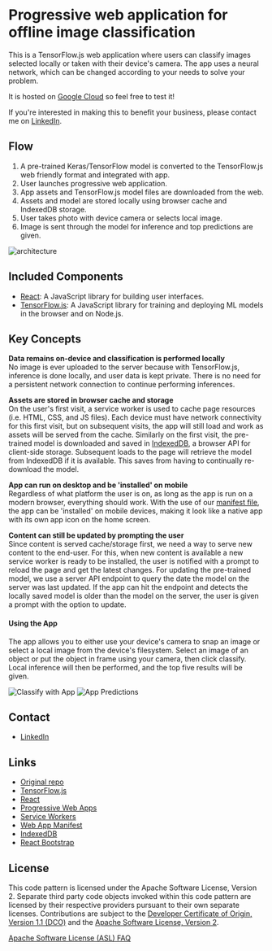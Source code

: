 # Progressive web application for offline image classification

This is a TensorFlow.js web application where users can classify images selected locally or taken with their device's camera. The app uses a neural network, which can be changed according to your needs to solve your problem. 

It is hosted on [Google Cloud](https://tj-classifier.ew.r.appspot.com) so feel free to test it!

If you're interested in making this to benefit your business, please contact me on [LinkedIn](https://www.linkedin.com/in/tuomasjalonen/).



## Flow

1. A pre-trained Keras/TensorFlow model is converted to the TensorFlow.js web friendly format and
   integrated with app.
2. User launches progressive web application.
3. App assets and TensorFlow.js model files are downloaded from the web.
4. Assets and model are stored locally using browser cache and IndexedDB storage.
5. User takes photo with device camera or selects local image.
6. Image is sent through the model for inference and top predictions are given.

![architecture](doc/images/arch-diagram.png)

## Included Components

* [React](https://reactjs.org/): A JavaScript library for building user interfaces.
* [TensorFlow.js](https://js.tensorflow.org/): A JavaScript library for training and deploying ML
   models in the browser and on Node.js.

## Key Concepts

**Data remains on-device and classification is performed locally**<br />
No image is ever uploaded to the server because with TensorFlow.js, inference is done locally, and
user data is kept private. There is no need for a persistent network connection to continue performing inferences.

**Assets are stored in browser cache and storage**<br />
On the user's first visit, a service worker is used to cache page resources (i.e. HTML, CSS, and JS files).
Each device must have network connectivity for this first visit, but on subsequent visits, the app
will still load and work as assets will be served from the cache. Similarly on the first visit,
the pre-trained model is downloaded and saved in [IndexedDB](https://developer.mozilla.org/en-US/docs/Web/API/IndexedDB_API),
a browser API for client-side storage. Subsequent loads to the page will retrieve the model from IndexedDB if
it is available. This saves from having to continually re-download the model.

**App can run on desktop and be 'installed' on mobile**<br />
Regardless of what platform the user is on, as long as the app is run on a modern browser, everything
should work. With the use of our [manifest file](https://developers.google.com/web/fundamentals/web-app-manifest/),
the app can be 'installed' on mobile devices, making it look like a native app with its own app icon
on the home screen.

**Content can still be updated by prompting the user**<br />
Since content is served cache/storage first, we need a way to serve new content to the end-user.
For this, when new content is available a new service worker is ready to be installed, the user is
notified with a prompt to reload the page and get the latest changes. For updating the
pre-trained model, we use a server API endpoint to query the date the model on the server was last
updated. If the app can hit the endpoint and detects the locally saved model is older than the model on
the server, the user is given a prompt with the option to update.

#### Using the App

The app allows you to either use your device's camera to snap an image or select a local image from
the device's filesystem. Select an image of an object or put the object in frame using your camera,
then click classify. Local inference will then be performed, and the top five results will be given.

![Classify with App](doc/images/app-classify.png "Classify with App")
![App Predictions](doc/images/app-predictions.png "App Predictions")

## Contact

* [LinkedIn](https://www.linkedin.com/in/tuomasjalonen/)

## Links

* [Original repo](https://github.com/IBM/tfjs-web-app)
* [TensorFlow.js](https://www.tensorflow.org/js)
* [React](https://reactjs.org/)
* [Progressive Web Apps](https://developers.google.com/web/progressive-web-apps/)
* [Service Workers](https://developer.mozilla.org/en-US/docs/Web/API/Service_Worker_API)
* [Web App Manifest](https://developers.google.com/web/fundamentals/web-app-manifest/)
* [IndexedDB](https://developer.mozilla.org/en-US/docs/Web/API/IndexedDB_API)
* [React Bootstrap](https://react-bootstrap.github.io/)

## License

This code pattern is licensed under the Apache Software License, Version 2.  Separate third party code objects invoked within this code pattern are licensed by their respective providers pursuant to their own separate licenses. Contributions are subject to the [Developer Certificate of Origin, Version 1.1 (DCO)](https://developercertificate.org/) and the [Apache Software License, Version 2](https://www.apache.org/licenses/LICENSE-2.0.txt).

[Apache Software License (ASL) FAQ](https://www.apache.org/foundation/license-faq.html#WhatDoesItMEAN)
